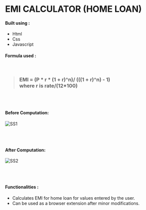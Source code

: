 # EMI CALCULATOR (HOME LOAN)
<h4>Built using : </h4>
<ul>
<li>Html</li> 
<li>Css</li>
<li>Javascript</li>
</ul>
<h4>Formula used :</h4><br/>

<h3>
<blockquote cite="https://www.bajajhousingfinance.in/how-to-calculate-home-loan-emi">
EMI = (P * r * (1 + r)^n)/ (((1 + r)^n) - 1) <br/>
where r is rate/(12*100)
</blockquote>
</h3>
<br/><br/>

<h4>Before Computation: </h4>  

![SS1](https://user-images.githubusercontent.com/75256548/158432537-cfa79545-1736-4919-b551-34d6ab3468f4.png)

<br/>
<br/>
<h4>After Computation: </h4>

![SS2](https://user-images.githubusercontent.com/75256548/158433060-28bebf1b-4d87-4986-beea-1bcb6d5bc2db.png)

<br/><br/>
<h4>Functionalities : </h4>
<ul>
    <li>Calculates EMI for home loan for values entered by the user.</li>
    <li>Can be used as a browser extension after minor modifications.</li>
</ul>




